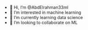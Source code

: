- 👋 Hi, I’m @AbdElrahman33ml
- 👀 I’m interested in machine learning
- 🌱 I’m currently learning data science
- 💞️ I’m looking to collaborate on ML


<!---
AbdElrahman33ml/AbdElrahman33ml is a ✨ special ✨ repository because its `README.md` (this file) appears on your GitHub profile.
You can click the Preview link to take a look at your changes.
--->

